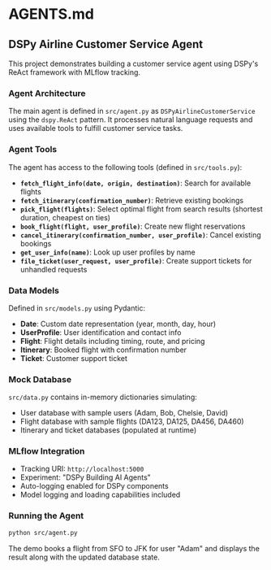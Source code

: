 # AGENTS.md

## DSPy Airline Customer Service Agent

This project demonstrates building a customer service agent using DSPy's ReAct framework with MLflow tracking.

### Agent Architecture

The main agent is defined in `src/agent.py` as `DSPyAirlineCustomerService` using the `dspy.ReAct` pattern. It processes natural language requests and uses available tools to fulfill customer service tasks.

### Agent Tools

The agent has access to the following tools (defined in `src/tools.py`):

- **`fetch_flight_info(date, origin, destination)`**: Search for available flights
- **`fetch_itinerary(confirmation_number)`**: Retrieve existing bookings
- **`pick_flight(flights)`**: Select optimal flight from search results (shortest duration, cheapest on ties)
- **`book_flight(flight, user_profile)`**: Create new flight reservations
- **`cancel_itinerary(confirmation_number, user_profile)`**: Cancel existing bookings
- **`get_user_info(name)`**: Look up user profiles by name
- **`file_ticket(user_request, user_profile)`**: Create support tickets for unhandled requests

### Data Models

Defined in `src/models.py` using Pydantic:
- **Date**: Custom date representation (year, month, day, hour)
- **UserProfile**: User identification and contact info
- **Flight**: Flight details including timing, route, and pricing
- **Itinerary**: Booked flight with confirmation number
- **Ticket**: Customer support ticket

### Mock Database

`src/data.py` contains in-memory dictionaries simulating:
- User database with sample users (Adam, Bob, Chelsie, David)
- Flight database with sample flights (DA123, DA125, DA456, DA460)
- Itinerary and ticket databases (populated at runtime)

### MLflow Integration

- Tracking URI: `http://localhost:5000`
- Experiment: "DSPy Building AI Agents"
- Auto-logging enabled for DSPy components
- Model logging and loading capabilities included

### Running the Agent

```bash
python src/agent.py
```

The demo books a flight from SFO to JFK for user "Adam" and displays the result along with the updated database state.